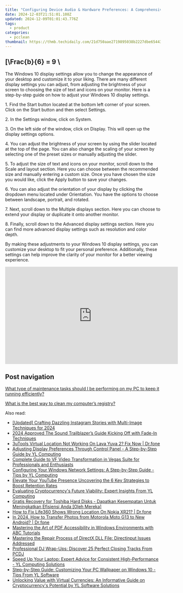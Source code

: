 ```yaml
---
title: "Configuring Device Audio & Hardware Preferences: A Comprehensive Guide - By YL Computing"
date: 2024-12-03T21:51:01.108Z
updated: 2024-12-09T01:01:43.776Z
tags:
  - product
categories:
  - pcclean
thumbnail: https://thmb.techidaily.com/21d750aae2719895038b2227dbe654436e7eab5cd169e60147ad8254a28d3e9b.jpg
---
```


## \[\Frac{b}{6} = 9 \

The Windows 10 display settings allow you to change the appearance of your desktop and customize it to your liking. There are many different display settings you can adjust, from adjusting the brightness of your screen to choosing the size of text and icons on your monitor. Here is a step-by-step guide on how to adjust your Windows 10 display settings. 

1\. Find the Start button located at the bottom left corner of your screen. Click on the Start button and then select Settings.

2\. In the Settings window, click on System.

3\. On the left side of the window, click on Display. This will open up the display settings options. 

4\. You can adjust the brightness of your screen by using the slider located at the top of the page. You can also change the scaling of your screen by selecting one of the preset sizes or manually adjusting the slider.

5\. To adjust the size of text and icons on your monitor, scroll down to the Scale and layout section. Here you can choose between the recommended size and manually entering a custom size. Once you have chosen the size you would like, click the Apply button to save your changes.

6\. You can also adjust the orientation of your display by clicking the dropdown menu located under Orientation. You have the options to choose between landscape, portrait, and rotated.

7\. Next, scroll down to the Multiple displays section. Here you can choose to extend your display or duplicate it onto another monitor.

8\. Finally, scroll down to the Advanced display settings section. Here you can find more advanced display settings such as resolution and color depth. 

By making these adjustments to your Windows 10 display settings, you can customize your desktop to fit your personal preference. Additionally, these settings can help improve the clarity of your monitor for a better viewing experience.

<!-- affiliate ads begin -->
<iframe width="560" height="315" src="https://www.youtube.com/embed/XA_wP7rS9ww?si=LarMG3sEHAhSoL6q" title="YouTube video player" frameborder="0" allow="accelerometer; autoplay; clipboard-write; encrypted-media; gyroscope; picture-in-picture; web-share" referrerpolicy="strict-origin-when-cross-origin" allowfullscreen></iframe>
<!-- affiliate ads end -->

## Post navigation

[What type of maintenance tasks should I be performing on my PC to keep it running efficiently?](https://tools.techidaily.com/pcclean/products/)

[What is the best way to clean my computer’s registry?](https://tools.techidaily.com/pcclean/products/)

<ins class="adsbygoogle"
     style="display:block"
     data-ad-format="autorelaxed"
     data-ad-client="ca-pub-7571918770474297"
     data-ad-slot="1223367746"></ins>

<ins class="adsbygoogle"
     style="display:block"
     data-ad-client="ca-pub-7571918770474297"
     data-ad-slot="8358498916"
     data-ad-format="auto"
     data-full-width-responsive="true"></ins>

<span class="atpl-alsoreadstyle">Also read:</span>
<div><ul>
<li><a href="https://instagram-video-files.techidaily.com/updated-crafting-dazzling-instagram-stories-with-multi-image-techniques-for-2024/"><u>[Updated] Crafting Dazzling Instagram Stories with Multi-Image Techniques for 2024</u></a></li>
<li><a href="https://some-guidance.techidaily.com/2024-approved-the-sound-trailblazers-guide-kicking-off-with-fade-in-techniques/"><u>2024 Approved The Sound Trailblazer’s Guide Kicking Off with Fade-In Techniques</u></a></li>
<li><a href="https://location-fake.techidaily.com/3utools-virtual-location-not-working-on-lava-yuva-2-fix-now-drfone-by-drfone-virtual-android/"><u>3uTools Virtual Location Not Working On Lava Yuva 2? Fix Now | Dr.fone</u></a></li>
<li><a href="https://win-updates.techidaily.com/adjusting-display-preferences-through-control-panel-a-step-by-step-guide-by-yl-computing/"><u>Adjusting Display Preferences Through Control Panel - A Step-by-Step Guide by YL Computing</u></a></li>
<li><a href="https://tech-revival.techidaily.com/complete-guide-to-vf-video-transformation-in-vegas-suite-for-professionals-and-enthusiasts/"><u>Complete Guide to VF Video Transformation in Vegas Suite for Professionals and Enthusiasts</u></a></li>
<li><a href="https://win-updates.techidaily.com/configuring-your-windows-network-settings-a-step-by-step-guide-tips-by-yl-computing/"><u>Configuring Your Windows Network Settings: A Step-by-Step Guide - Tips by YL Computing</u></a></li>
<li><a href="https://youtube-docs.techidaily.com/te-your-youtube-presence-uncovering-the-6-key-strategies-to-boost-retention-rates/"><u>Elevate Your YouTube Presence Uncovering the 6 Key Strategies to Boost Retention Rates</u></a></li>
<li><a href="https://win-updates.techidaily.com/evaluating-cryptocurrencys-future-viability-expert-insights-from-yl-computing/"><u>Evaluating Cryptocurrency's Future Viability: Expert Insights From YL Computing</u></a></li>
<li><a href="https://discover-forum.techidaily.com/gratis-recovery-for-toshiba-hard-disks-dapatkan-kesempatan-untuk-meningkatkan-efisiensi-anda-oleh-mereka/"><u>Gratis Recovery for Toshiba Hard Disks - Dapatkan Kesempatan Untuk Meningkatkan Efisiensi Anda [Oleh Mereka]</u></a></li>
<li><a href="https://fake-location.techidaily.com/how-to-fix-life360-shows-wrong-location-on-nokia-xr21-drfone-by-drfone-virtual-android/"><u>How to Fix Life360 Shows Wrong Location On Nokia XR21? | Dr.fone</u></a></li>
<li><a href="https://android-transfer.techidaily.com/in-2024-how-to-transfer-photos-from-motorola-moto-g13-to-new-android-drfone-by-drfone-transfer-from-android-transfer-from-android/"><u>In 2024, How to Transfer Photos from Motorola Moto G13 to New Android? | Dr.fone</u></a></li>
<li><a href="https://win-updates.techidaily.com/mastering-the-art-of-pdf-accessibility-in-windows-environments-with-abc-tutorials/"><u>Mastering the Art of PDF Accessibility in Windows Environments with ABC Tutorials</u></a></li>
<li><a href="https://technical-tips.techidaily.com/mastering-the-repair-process-of-directx-dll-file-directinput-issues-addressed/"><u>Mastering the Repair Process of DirectX DLL File: Directinput Issues Addressed</u></a></li>
<li><a href="https://win-updates.techidaily.com/professional-dj-wrap-ups-discover-25-perfect-closing-tracks-from-pcdj/"><u>Professional DJ Wrap-Ups: Discover 25 Perfect Closing Tracks From PCDJ</u></a></li>
<li><a href="https://win-updates.techidaily.com/speed-up-your-laptop-expert-advice-for-consistent-high-performance-yl-computing-solutions/"><u>Speed Up Your Laptop: Expert Advice for Consistent High-Performance - YL Computing Solutions</u></a></li>
<li><a href="https://win-updates.techidaily.com/step-by-step-guide-customizing-your-pc-wallpaper-on-windows-10-tips-from-yl-software/"><u>Step-by-Step Guide: Customizing Your PC Wallpaper on Windows 10 - Tips From YL Software</u></a></li>
<li><a href="https://win-updates.techidaily.com/unlocking-value-with-virtual-currencies-an-informative-guide-on-cryptocurrencys-potential-by-yl-software-solutions/"><u>Unlocking Value with Virtual Currencies: An Informative Guide on Cryptocurrency's Potential by YL Software Solutions</u></a></li>
</ul></div>

